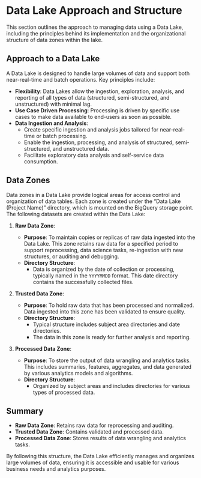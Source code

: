 # Data Lake Approach and Structure

This section outlines the approach to managing data using a Data Lake, including the principles behind its implementation and the organizational structure of data zones within the lake.

## Approach to a Data Lake

A Data Lake is designed to handle large volumes of data and support both near-real-time and batch operations. Key principles include:

- **Flexibility**: Data Lakes allow the ingestion, exploration, analysis, and reporting of all types of data (structured, semi-structured, and unstructured) with minimal lag.
- **Use Case Driven Processing**: Processing is driven by specific use cases to make data available to end-users as soon as possible.
- **Data Ingestion and Analysis**:
  - Create specific ingestion and analysis jobs tailored for near-real-time or batch processing.
  - Enable the ingestion, processing, and analysis of structured, semi-structured, and unstructured data.
  - Facilitate exploratory data analysis and self-service data consumption.

## Data Zones

Data zones in a Data Lake provide logical areas for access control and organization of data tables. Each zone is created under the “Data Lake (Project Name)” directory, which is mounted on the BigQuery storage point. The following datasets are created within the Data Lake:

1. **Raw Data Zone**:
   - **Purpose**: To maintain copies or replicas of raw data ingested into the Data Lake. This zone retains raw data for a specified period to support reprocessing, data science tasks, re-ingestion with new structures, or auditing and debugging.
   - **Directory Structure**: 
     - Data is organized by the date of collection or processing, typically named in the `YYYYMMDD` format. This date directory contains the successfully collected files.

2. **Trusted Data Zone**:
   - **Purpose**: To hold raw data that has been processed and normalized. Data ingested into this zone has been validated to ensure quality.
   - **Directory Structure**: 
     - Typical structure includes subject area directories and date directories.
     - The data in this zone is ready for further analysis and reporting.

3. **Processed Data Zone**:
   - **Purpose**: To store the output of data wrangling and analytics tasks. This includes summaries, features, aggregates, and data generated by various analytics models and algorithms.
   - **Directory Structure**: 
     - Organized by subject areas and includes directories for various types of processed data.

## Summary

- **Raw Data Zone**: Retains raw data for reprocessing and auditing.
- **Trusted Data Zone**: Contains validated and processed data.
- **Processed Data Zone**: Stores results of data wrangling and analytics tasks.

By following this structure, the Data Lake efficiently manages and organizes large volumes of data, ensuring it is accessible and usable for various business needs and analytics purposes.

